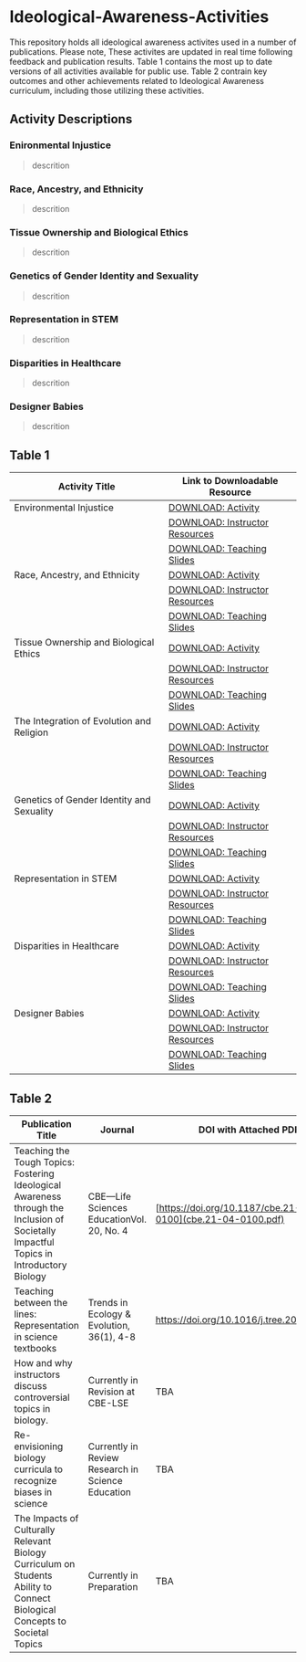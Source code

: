 # Ideological-Awareness-Activities

This repository holds all ideological awareness activites used in a number of publications. Please note, These activites are updated in real time following feedback and publication results. Table 1 contains the most up to date versions of all activities available for public use. Table 2 contrain key outcomes and other achievements related to Ideological Awareness curriculum, including those utilizing these activities.

## Activity Descriptions

### Enironmental Injustice
> descrition

### Race, Ancestry, and Ethnicity
> descrition

### Tissue Ownership and Biological Ethics
> descrition

### Genetics of Gender Identity and Sexuality
> descrition

### Representation in STEM
> descrition

### Disparities in Healthcare
> descrition

### Designer Babies
> descrition

## Table 1
Activity Title  | Link to Downloadable Resource 
------------------------------------- | -----------------------------------------------------
Environmental Injustice | [DOWNLOAD: Activity](EnvJus_activity.pdf)
&nbsp;| [DOWNLOAD: Instructor Resources](EnvJus_IR.pdf)
&nbsp;| [DOWNLOAD: Teaching Slides](EnvJus_slides.pptx)
Race, Ancestry, and Ethnicity | [DOWNLOAD: Activity](RAE_activity.pdf)
&nbsp;| [DOWNLOAD: Instructor Resources](RAE_IR.pdf)
&nbsp;| [DOWNLOAD: Teaching Slides](RAE_slides.pptx)
Tissue Ownership and Biological Ethics | [DOWNLOAD: Activity](Ownership_activity.pdf)
&nbsp;| [DOWNLOAD: Instructor Resources](Ownership_IR.pdf)
&nbsp;| [DOWNLOAD: Teaching Slides](Ownership_slides.pptx)
The Integration of Evolution and Religion | [DOWNLOAD: Activity](EvolRel_activity.pdf)
&nbsp;| [DOWNLOAD: Instructor Resources](EvolRel_IR.pdf)
&nbsp;| [DOWNLOAD: Teaching Slides](EvolRel_slides.pdf)
Genetics of Gender Identity and Sexuality | [DOWNLOAD: Activity](Gender_activity.pdf)
&nbsp;| [DOWNLOAD: Instructor Resources](Gender_IR.pdf)
&nbsp;| [DOWNLOAD: Teaching Slides](Gender_slides.pptx)
Representation in STEM | [DOWNLOAD: Activity](Rep_activity.pdf)
&nbsp;| [DOWNLOAD: Instructor Resources](Rep_IR.pdf)
&nbsp;| [DOWNLOAD: Teaching Slides](Rep_slides.pptx)
Disparities in Healthcare | [DOWNLOAD: Activity](DispHealth_activity.pdf)
&nbsp;| [DOWNLOAD: Instructor Resources](DispHealth_IR.pdf)
&nbsp;| [DOWNLOAD: Teaching Slides](DispHealth_slides.pptx)
Designer Babies | [DOWNLOAD: Activity](DesBabies_activity.pdf)
&nbsp;| [DOWNLOAD: Instructor Resources](DesBabies_IR.pdf)
&nbsp;| [DOWNLOAD: Teaching Slides](DesBabies_slides.pptx)

## Table 2
Publication Title | Journal  | DOI with Attached PDF
-------------------------------------|------------------------------------ | -----------------------------------------------------
Teaching the Tough Topics: Fostering Ideological Awareness through the Inclusion of Societally Impactful Topics in Introductory Biology  | CBE—Life Sciences EducationVol. 20, No. 4 | [https://doi.org/10.1187/cbe.21-04-0100](cbe.21-04-0100.pdf)
Teaching between the lines: Representation in science textbooks | Trends in Ecology & Evolution, 36(1), 4-8 | https://doi.org/10.1016/j.tree.2020.10.010
How and why instructors discuss controversial topics in biology.| Currently in Revision at CBE-LSE | TBA
Re-envisioning biology curricula to recognize biases in science | Currently in Review Research in Science Education | TBA
The Impacts of Culturally Relevant Biology Curriculum on Students Ability to Connect Biological Concepts to Societal Topics | Currently in Preparation | TBA



